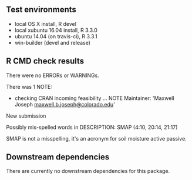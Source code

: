 ## Test environments
* local OS X install, R devel
* local xubuntu 16.04 install, R 3.3.0
* ubuntu 14.04 (on travis-ci), R 3.3.1
* win-builder (devel and release)

## R CMD check results
There were no ERRORs or WARNINGs. 

There was 1 NOTE:

* checking CRAN incoming feasibility ... NOTE
Maintainer: 'Maxwell Joseph <maxwell.b.joseph@colorado.edu>'

New submission

Possibly mis-spelled words in DESCRIPTION:
  SMAP (4:10, 20:14, 21:17)

SMAP is not a misspelling, it's an acronym for soil moisture active passive. 

## Downstream dependencies

There are currently no downstream dependencies for this package.
